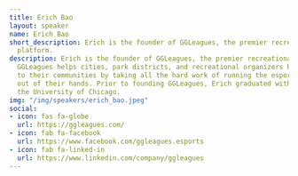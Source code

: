 ```yaml
---
title: Erich Bao
layout: speaker
name: Erich Bao
short_description: Erich is the founder of GGLeagues, the premier recreational esports
  platform.
description: Erich is the founder of GGLeagues, the premier recreational esports platform.
  GGLeagues helps cities, park districts, and recreational organizers bring esports
  to their communities by taking all the hard work of running the esports competition
  out of their hands. Prior to founding GGLeagues, Erich graduated with his MBA from
  the University of Chicago.
img: "/img/speakers/erich_bao.jpeg"
social:
- icon: fas fa-globe
  url: https://ggleagues.com/
- icon: fab fa-facebook
  url: https://www.facebook.com/ggleagues.esports
- icon: fab fa-linked-in
  url: https://www.linkedin.com/company/ggleagues
---
```


